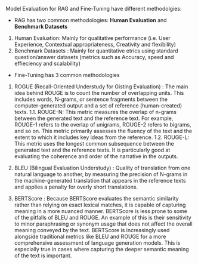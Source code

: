 Model Evaluation for RAG and Fine-Tuning have different methodolgies:

* RAG has two common methodologies: <b>Human Evaluation</b> and <b>Benchmark Datasets</b>
1. Human Evaluation: Mainly for qualitative performance (i.e. User Experience, Contextual appropriateness, Creativity and flexibility)
2. Benchmark Datasets : Mainly for quantitative etrics using standard question/answer datasets (metrics such as Accuracy, speed and effieciency and scalability)

* Fine-Tuning has 3 common methodologies
1. ROGUE (Recall-Oriented Understudy for Gisting Evaluation) : The main idea behind ROUGE is to count the number of overlapping units. This includes words, N-grams, or sentence fragments between the computer-generated output and a set of reference (human-created) texts.
   1.1. ROUGE-N: This metric measures the overlap of n-grams between the generated text and the reference text. For example, ROUGE-1 refers to the overlap of unigrams, ROUGE-2 refers to bigrams, and so on. This metric primarily assesses the fluency of the text and the extent to which it includes key ideas from the reference.
   1.2. ROUGE-L: This metric uses the longest common subsequence between the generated text and the reference texts. It is particularly good at evaluating the coherence and order of the narrative in the outputs.
   
2. BLEU (Bilingual Evaluation Understudy) : Quality of translation from one natural language to another, by measuring the precision of N-grams in the machine-generated translation that appears in the reference texts and applies a penalty for overly short translations.
3. BERTScore : Because BERTScore evaluates the semantic similarity rather than relying on exact lexical matches, it is capable of capturing meaning in a more nuanced manner. BERTScore is less prone to some of the pitfalls of BLEU and ROUGE. An example of this is their sensitivity to minor paraphrasing or synonym usage that does not affect the overall meaning conveyed by the text.
BERTScore is increasingly used alongside traditional metrics like BLEU and ROUGE for a more comprehensive assessment of language generation models. This is especially true in cases where capturing the deeper semantic meaning of the text is important. 
